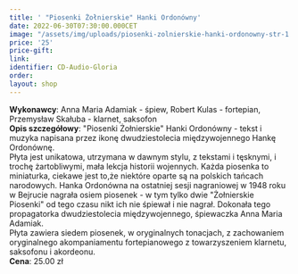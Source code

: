 ```yaml
---
title: ' "Piosenki Żołnierskie" Hanki Ordonówny'
date: 2022-06-30T07:30:00.000CET
image: "/assets/img/uploads/piosenki-zolnierskie-hanki-ordonowny-str-1.jpg"
price: '25' 
price-gift: 
link: 
identifier: CD-Audio-Gloria
order: 
layout: shop
---
```

       
**Wykonawcy**: Anna Maria Adamiak - śpiew, Robert Kulas - fortepian, Przemysław Skałuba - klarnet, saksofon    
**Opis szczegółowy**: "Piosenki Żołnierskie" Hanki Ordonówny - tekst i muzyka napisana przez ikonę dwudziestolecia międzywojennego Hankę Ordonównę.   
Płyta jest unikatowa, utrzymana w  dawnym stylu, z tekstami i tęsknymi, i trochę żartobliwymi, mała lekcja historii wojennych. Każda piosenka to miniaturka, ciekawe jest to,że niektóre oparte są na polskich tańcach narodowych. Hanka Ordonówna na ostatniej sesji nagraniowej  w 1948 roku w Bejrucie nagrała osiem piosenek - w tym tylko dwie "Żołnierskie Piosenki" od tego czasu nikt ich nie śpiewał i nie nagrał. Dokonała tego propagatorka dwudziestolecia międzywojennego, śpiewaczka Anna Maria Adamiak.  
Płyta zawiera siedem piosenek,  w oryginalnych tonacjach, z zachowaniem oryginalnego akompaniamentu fortepianowego z towarzyszeniem klarnetu, saksofonu i akordeonu.   
**Cena**: 25.00 zł   

   
  
